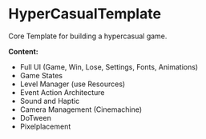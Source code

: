 # HyperCasualTemplate
Core Template for building a hypercasual game.

**Content:**

 - Full UI (Game, Win, Lose, Settings, Fonts, Animations)
 - Game States
 - Level Manager (use Resources)
 - Event Action Architecture
 - Sound and Haptic
 - Camera Management (Cinemachine)
 - DoTween
 - Pixelplacement  
